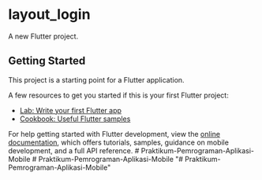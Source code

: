 # layout_login

A new Flutter project.

## Getting Started

This project is a starting point for a Flutter application.

A few resources to get you started if this is your first Flutter project:

- [Lab: Write your first Flutter app](https://docs.flutter.dev/get-started/codelab)
- [Cookbook: Useful Flutter samples](https://docs.flutter.dev/cookbook)

For help getting started with Flutter development, view the
[online documentation](https://docs.flutter.dev/), which offers tutorials,
samples, guidance on mobile development, and a full API reference.
#   P r a k t i k u m - P e m r o g r a m a n - A p l i k a s i - M o b i l e  
 #   P r a k t i k u m - P e m r o g r a m a n - A p l i k a s i - M o b i l e  
 "# Praktikum-Pemrograman-Aplikasi-Mobile" 
